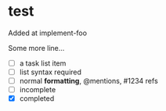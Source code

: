 test
====

Added at implement-foo

Some more line...

- [ ] a task list item
- [ ] list syntax required
- [ ] normal **formatting**, @mentions, #1234 refs
- [ ] incomplete
- [x] completed
